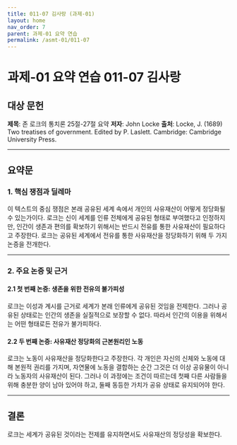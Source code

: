 ```yaml
---
title: 011-07 김사랑 (과제-01)
layout: home
nav_order: 7
parent: 과제-01 요약 연습
permalink: /asmt-01/011-07
---
```


# 과제-01 요약 연습 011-07 김사랑 

## 대상 문헌  
**제목**: 존 로크의 통치론 25절-27절 요약 
**저자**: John Locke
**출처**: Locke, J. (1689) Two treatises of government. Edited by P. Laslett. Cambridge: Cambridge University Press. 

---

## 요약문  

### 1. 핵심 쟁점과 딜레마  
이 텍스트의 중심 쟁점은 본래 공유된 세계 속에서 개인의 사유재산이 어떻게 정당화될 수 있는가이다. 로크는 신이 세계를 인류 전체에게 공유된 형태로 부여했다고 인정하지만, 인간이 생존과 편의를 확보하기 위해서는 반드시 전유를 통한 사유재산이 필요하다고 주장한다. 로크는 공유된 세계에서 전유를 통한 사유재산을 정당화하기 위해 두 가지 논증을 전개한다.

---

### 2. 주요 논증 및 근거  

#### 2.1 첫 번째 논증: 생존을 위한 전유의 불가피성
로크는 이성과 계시를 근거로 세계가 본래 인류에게 공유된 것임을 전제한다. 그러나 공유된 상태로는 인간의 생존을 실질적으로 보장할 수 없다. 따라서 인간의 이용을 위해서는 어떤 형태로든 전유가 불가피하다.
#### 2.2 두 번째 논증: 사유재산 정당화의 근본원리인 노동
로크는 노동이 사유재산을 정당화한다고 주장한다. 각 개인은 자신의 신체와 노동에 대해 본원적 권리를 가지며, 자연물에 노동을 결합하는 순간 그것은 더 이상 공유물이 아니라 노동자의 사유재산이 된다. 그러나 이 과정에는 조건이 따르는데 첫째 다른 사람들을 위해 충분한 양이 남아 있어야 하고, 둘째 동등한 가치가 공유 상태로 유지되어야 한다. 

---

## 결론  
로크는 세계가 공유된 것이라는 전제를 유지하면서도 사유재산의 정당성을 확보한다. 